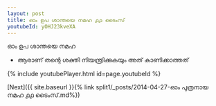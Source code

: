 ```yaml
---
layout: post
title: ഓം ഉപ ശാന്തയെ നമഹ ൧൧ ടൈംസ്
youtubeId: yOHJ23kveXA
---
```

 
 
 ഓം ഉപ ശാന്തയെ നമഹ 
 
 -  ആരാണ് തന്റെ ശക്തി നിയന്ത്രിക്കുകയും അത് കാണിക്കാത്തത് 
 
  
 
  
 
 
 
 
 
 


{% include youtubePlayer.html id=page.youtubeId %}
 
[Next]({{ site.baseurl }}{% link  split1/_posts/2014-04-27-ഓം പുത്രനായ നമഹ ൧൧ ടൈംസ്.md%})
 
